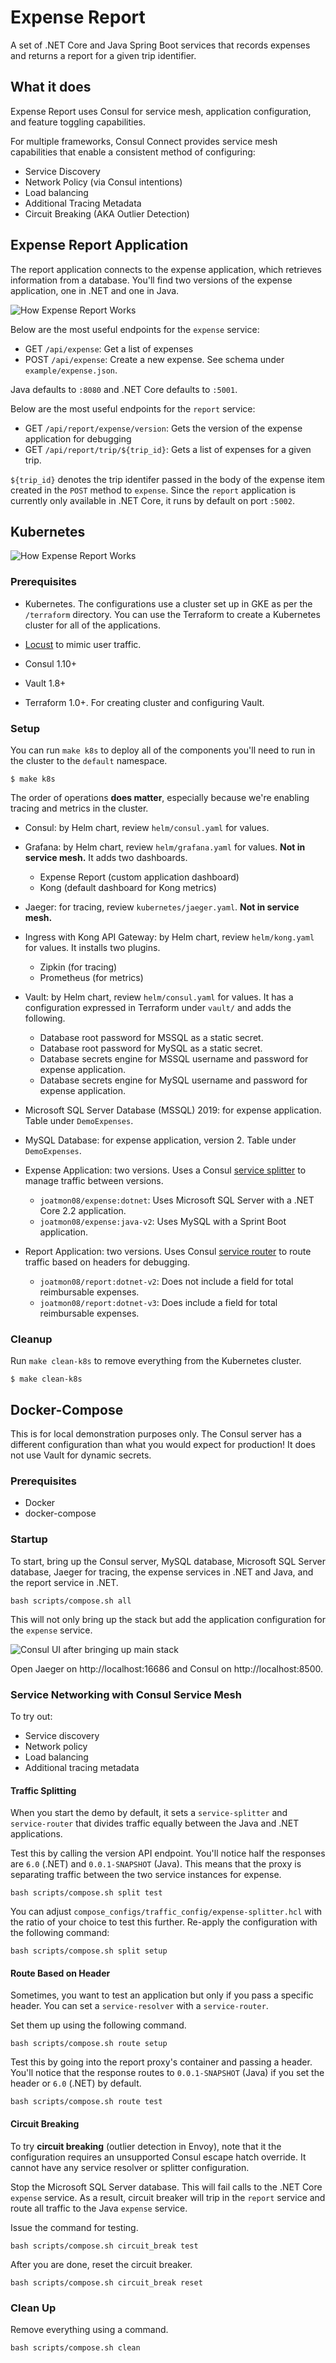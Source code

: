 # Expense Report

A set of .NET Core and Java Spring Boot services that records expenses
and returns a report for a given trip identifier.

## What it does

Expense Report uses Consul for service mesh, application configuration,
and feature toggling capabilities.

For multiple frameworks, Consul Connect provides service mesh capabilities
that enable a consistent method of configuring:

* Service Discovery
* Network Policy (via Consul intentions)
* Load balancing
* Additional Tracing Metadata
* Circuit Breaking (AKA Outlier Detection)

## Expense Report Application

The report application connects to the expense application, which retrieves information
from a database. You'll find two versions of the expense application, one in .NET and one in Java.

![How Expense Report Works](./image/diagram.png)

Below are the most useful endpoints for the `expense` service:

- GET `/api/expense`: Get a list of expenses
- POST `/api/expense`: Create a new expense. See schema under `example/expense.json`.

Java defaults to `:8080` and .NET Core
defaults to `:5001`.

Below are the most useful endpoints for the `report` service:

- GET `/api/report/expense/version`: Gets the version of the expense application for debugging
- GET `/api/report/trip/${trip_id}`: Gets a list of expenses for a given trip.

`${trip_id}` denotes the trip identifer passed in the body of the expense item
created in the `POST` method to `expense`. Since the `report` application is
currently only available in .NET Core, it runs by default on port `:5002`.
## Kubernetes

![How Expense Report Works](./image/kubernetes.png)

### Prerequisites

- Kubernetes. The configurations use a cluster set up in GKE as per the `/terraform` directory.
You can use the Terraform to create a Kubernetes cluster for all of the applications.

- [Locust](https://locust.io/) to mimic user traffic.

- Consul 1.10+

- Vault 1.8+

- Terraform 1.0+. For creating cluster and configuring Vault.

### Setup

You can run `make k8s` to deploy all of the components you'll need to run in the cluster
to the `default` namespace.

```shell
$ make k8s
```

The order of operations __does matter__, especially because we're enabling tracing and metrics
in the cluster.

- Consul: by Helm chart, review `helm/consul.yaml` for values.

- Grafana: by Helm chart, review `helm/grafana.yaml` for values. __Not in service mesh.__
  It adds two dashboards.
  - Expense Report (custom application dashboard)
  - Kong (default dashboard for Kong metrics)

- Jaeger: for tracing, review `kubernetes/jaeger.yaml`. __Not in service mesh.__

- Ingress with Kong API Gateway: by Helm chart, review `helm/kong.yaml` for values.
  It installs two plugins.
  - Zipkin (for tracing)
  - Prometheus (for metrics)

- Vault: by Helm chart, review `helm/consul.yaml` for values.
  It has a configuration expressed in Terraform under `vault/` and adds the following.
  - Database root password for MSSQL as a static secret.
  - Database root password for MySQL as a static secret.
  - Database secrets engine for MSSQL username and password for expense application.
  - Database secrets engine for MySQL username and password for expense application.

- Microsoft SQL Server Database (MSSQL) 2019: for expense application. Table under `DemoExpenses`.

- MySQL Database: for expense application, version 2. Table under `DemoExpenses`.

- Expense Application: two versions. Uses a Consul [service splitter](https://www.consul.io/docs/connect/config-entries/service-splitter)
  to manage traffic between versions.
  - `joatmon08/expense:dotnet`: Uses Microsoft SQL Server with a .NET Core 2.2 application.
  - `joatmon08/expense:java-v2`: Uses MySQL with a Sprint Boot application.

- Report Application: two versions. Uses Consul [service router](https://www.consul.io/docs/connect/config-entries/service-router)
  to route traffic based on headers for debugging.
  - `joatmon08/report:dotnet-v2`: Does not include a field for total reimbursable expenses.
  - `joatmon08/report:dotnet-v3`: Does include a field for total reimbursable expenses.

### Cleanup

Run `make clean-k8s` to remove everything from the Kubernetes cluster.

```shell
$ make clean-k8s
```

## Docker-Compose

This is for local demonstration purposes only. The Consul server
has a different configuration than what you would expect for production!
It does not use Vault for dynamic secrets.
### Prerequisites

* Docker
* docker-compose

### Startup

To start, bring up the Consul server, MySQL database, Microsoft SQL
Server database, Jaeger for tracing,
the expense services in .NET and Java, and the report service
in .NET.

```shell
bash scripts/compose.sh all
```

This will not only bring up the stack but add the application configuration
for the `expense` service.

![Consul UI after bringing up main stack](./image/makeall.png)

Open Jaeger on http://localhost:16686 and Consul on http://localhost:8500.

### Service Networking with Consul Service Mesh

To try out:

* Service discovery
* Network policy
* Load balancing
* Additional tracing metadata

#### Traffic Splitting

When you start the demo by default, it sets a `service-splitter`
and `service-router` that divides traffic equally between the Java
and .NET applications.

Test this by calling the version API endpoint. You'll notice half the
responses are `6.0` (.NET) and `0.0.1-SNAPSHOT` (Java). This means
that the proxy is separating traffic between the two service
instances for expense.

```shell
bash scripts/compose.sh split test
```

You can adjust `compose_configs/traffic_config/expense-splitter.hcl`
with the ratio of your choice to test this further. Re-apply
the configuration with the following command:

```shell
bash scripts/compose.sh split setup
```

#### Route Based on Header

Sometimes, you want to test an application but only
if you pass a specific header. You can set a `service-resolver`
with a `service-router`.

Set them up using the following command.

```shell
bash scripts/compose.sh route setup
```

Test this by going into the report proxy's container
and passing a header. You'll notice that the response
routes to `0.0.1-SNAPSHOT` (Java) if you set the header
or `6.0` (.NET) by default.

```shell
bash scripts/compose.sh route test
```

#### Circuit Breaking

To try __circuit breaking__ (outlier detection in Envoy), note that it the
configuration requires an unsupported Consul escape hatch override. It cannot
have any service resolver or splitter configuration.

Stop the Microsoft SQL Server database. This will fail calls to the .NET Core
`expense` service. As a result, circuit breaker will trip in the `report`
service and route all traffic to the Java `expense` service.

Issue the command for testing.

```shell
bash scripts/compose.sh circuit_break test
```

After you are done, reset the circuit breaker.

```shell
bash scripts/compose.sh circuit_break reset
```

### Clean Up

Remove everything using a command.

```shell
bash scripts/compose.sh clean
```